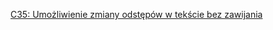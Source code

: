 [C35: Umożliwienie zmiany odstępów w tekście bez zawijania](http://www.w3.org/TR/2016/NOTE-WCAG20-TECHS-20161007/C35)
